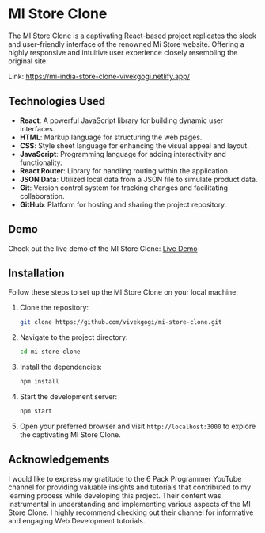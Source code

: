 # MI Store Clone

The MI Store Clone is a captivating React-based project replicates the sleek and user-friendly interface of the renowned Mi Store website. Offering a highly responsive and intuitive user experience closely resembling the original site.

Link: https://mi-india-store-clone-vivekgogi.netlify.app/

## Technologies Used

- **React**: A powerful JavaScript library for building dynamic user interfaces.
- **HTML**: Markup language for structuring the web pages.
- **CSS**: Style sheet language for enhancing the visual appeal and layout.
- **JavaScript**: Programming language for adding interactivity and functionality.
- **React Router**: Library for handling routing within the application.
- **JSON Data**: Utilized local data from a JSON file to simulate product data.
- **Git**: Version control system for tracking changes and facilitating collaboration.
- **GitHub**: Platform for hosting and sharing the project repository.

## Demo

Check out the live demo of the MI Store Clone: [Live Demo](https://your-demo-link.com)

## Installation

Follow these steps to set up the MI Store Clone on your local machine:

1. Clone the repository:

   ```bash
   git clone https://github.com/vivekgogi/mi-store-clone.git
   ```

2. Navigate to the project directory:

   ```bash
   cd mi-store-clone
   ```

3. Install the dependencies:

   ```bash
   npm install
   ```

4. Start the development server:

   ```bash
   npm start
   ```

5. Open your preferred browser and visit `http://localhost:3000` to explore the captivating MI Store Clone.


## Acknowledgements
I would like to express my gratitude to the 6 Pack Programmer YouTube channel for providing valuable insights and tutorials that contributed to my learning process while developing this project. Their content was instrumental in understanding and implementing various aspects of the MI Store Clone. I highly recommend checking out their channel for informative and engaging Web Development tutorials.
